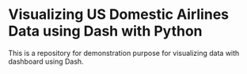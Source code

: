 # Visualizing US Domestic Airlines Data using Dash with Python
This is a repository for demonstration purpose for visualizing data with dashboard using Dash.
